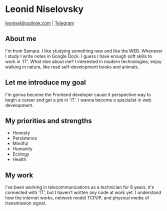 # Leonid Niselovsky

<leonisel@outlook.com> | [Telegram](https://t.me/leonisel)

## About me
 I'm from Samara. I like studying something new and like the WEB. Whenever I study I write notes in Google Dock. I guess I have enough soft skills to work in 'IT'. What else about me? I interested in modern technologies, enjoy walking in nature, like read self-development books and animals. 

## Let me introduce my goal 
  I'm gonna beсome the Frontend developer cause it perspective way to begin a career and get a job in 'IT'. I wanna become a specialist in web development.

## My priorities and strengths
  - Honesty
  - Persistence
  - Mindful
  - Humanity
  - Ecology
  - Health
  
## My work
  I've been working in telecommunications as a technician for 8 years, it's connected with 'IT', but I haven't written any code at work yet. I understand how the internet works, network model TCP/IP, and physical media of transmission signal.   
